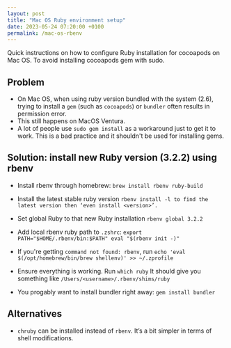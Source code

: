 ```yaml
---
layout: post
title: "Mac OS Ruby environment setup"
date: 2023-05-24 07:20:00 +0100
permalink: /mac-os-rbenv
---
```

Quick instructions on how to configure Ruby installation for cocoapods on Mac OS. To avoid installing cocoapods gem with sudo.

## Problem

* On Mac OS, when using ruby version bundled with the system (2.6), trying to install a `gem` (such as `cocoapods`) or `bundler` often results in permission error. 
* This still happens on MacOS Ventura. 
* A lot of people use `sudo gem install` as a workaround just to get it to work. This is a bad practice and it shouldn't be used for installing gems. 


## Solution: install new Ruby version (3.2.2) using rbenv

- Install rbenv through homebrew: `brew install rbenv ruby-build`

- Install the latest stable ruby version `rbenv install -l to find the latest version then ‘even install <version>’.`

- Set global Ruby to that new Ruby installation `rbenv global 3.2.2`

- Add local rbenv ruby path to `.zshrc`: `export PATH="$HOME/.rbenv/bin:$PATH" eval "$(rbenv init -)"`

- If you're getting `command not found: rbenv`, run `echo 'eval $(/opt/homebrew/bin/brew shellenv)' >> ~/.zprofile`

- Ensure everything is working. Run `which ruby` It should give you something like `/Users/<username>/.rbenv/shims/ruby`

- You progably want to install bundler right away: `gem install bundler`


## Alternatives

* `chruby` can be installed instead of `rbenv`. It’s a bit simpler in terms of shell modifications.

